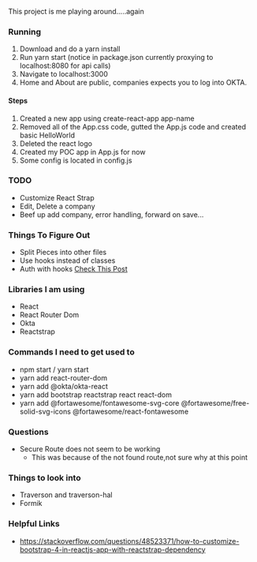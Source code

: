 This project is me playing around.....again

### Running

1. Download and do a yarn install
1. Run yarn start (notice in package.json currently proxying to localhost:8080 for api calls)
1. Navigate to localhost:3000
1. Home and About are public, companies expects you to log into OKTA.

#### Steps

1. Created a new app using create-react-app app-name
1. Removed all of the App.css code, gutted the App.js code and created basic HelloWorld
1. Deleted the react logo 
1. Created my POC app in App.js for now
1. Some config is located in config.js

### TODO

* Customize React Strap
* Edit, Delete a company
* Beef up add company, error handling, forward on save...

### Things To Figure Out

* Split Pieces into other files
* Use hooks instead of classes
* Auth with hooks [Check This Post](https://developer.okta.com/blog/2019/03/06/simple-user-authentication-in-react)

###  Libraries I am using

* React
* React Router Dom
* Okta
* Reactstrap

### Commands I need to get used to

* npm start / yarn start
* yarn add react-router-dom
* yarn add @okta/okta-react
* yarn add bootstrap reactstrap react react-dom
* yarn add @fortawesome/fontawesome-svg-core @fortawesome/free-solid-svg-icons @fortawesome/react-fontawesome

### Questions

* Secure Route does not seem to be working
  * This was because of the not found route,not sure why at this point
  
### Things to look into 

* Traverson and traverson-hal
* Formik
  
### Helpful Links

* https://stackoverflow.com/questions/48523371/how-to-customize-bootstrap-4-in-reactjs-app-with-reactstrap-dependency